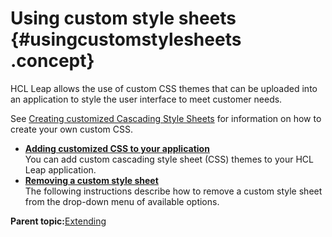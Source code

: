 # Using custom style sheets {#usingcustomstylesheets .concept}

HCL Leap allows the use of custom CSS themes that can be uploaded into an application to style the user interface to meet customer needs.

See [Creating customized Cascading Style Sheets](ref_customized_css.md) for information on how to create your own custom CSS.

-   **[Adding customized CSS to your application](ex_adding_ccs.md)**  
You can add custom cascading style sheet \(CSS\) themes to your HCL Leap application.
-   **[Removing a custom style sheet](ex_removing_a_css.md)**  
The following instructions describe how to remove a custom style sheet from the drop-down menu of available options.

**Parent topic:**[Extending](extending_toc.md)

